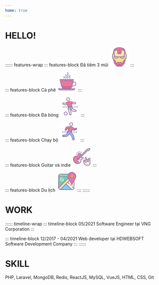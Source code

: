 ```yaml
---
home: true
---
```


# HELLO!
:::::: features-wrap
::: features-block Đã tiêm 3 mũi
![ironman](/images/hobbies/iron-man.png)
:::

::: features-block Cà phê
![cafe](/images/hobbies/cafe.png)
:::

::: features-block Đá bóng
![soccer](/images/hobbies/soccer.png)
:::

::: features-block Chạy bộ
![running](/images/hobbies/running.png)
<Strava/>
:::

::: features-block Guitar và indie
![music](/images/hobbies/rock-music.png)
<Spotify/>
:::

::: features-block Du lịch
![maps](/images/hobbies/google-maps.png)
:::
::::::

# WORK
:::::: timeline-wrap
::: timeline-block 05/2021
Software Engineer tại VNG Corporation
:::

::: timeline-block 12/2017 - 04/2021
Web developer tại HDWEBSOFT Software Development Company
:::
::::::

# SKILL
PHP,
Laravel,
MongoDB,
Redis,
ReactJS,
MySQL,
VueJS,
HTML,
CSS,
Git
